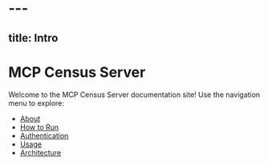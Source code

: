 # ---
title: Intro
---

# MCP Census Server

Welcome to the MCP Census Server documentation site! Use the navigation menu to explore:

- [About](about.md)
- [How to Run](howto.md)
- [Authentication](authentication.md)
- [Usage](usage.md)
- [Architecture](architecture.md)